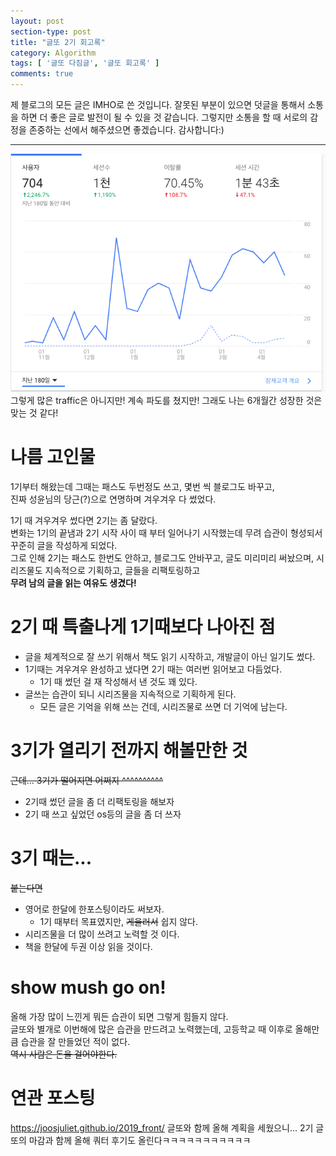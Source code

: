 ```yaml
---
layout: post
section-type: post
title: "글또 2기 회고록"
category: Algorithm
tags: [ '글또 다짐글', '글또 회고록' ]
comments: true
---
```

제 블로그의 모든 글은 IMHO로 쓴 것입니다.
잘못된 부분이 있으면 덧글을 통해서 소통을 하면 더 좋은 글로 발전이 될 수 있을 것 같습니다.
그렇지만 소통을 할 때 서로의 감정을 존중하는 선에서 해주셨으면 좋겠습니다.
감사합니다:)

---

<img alt="traffic" src = "/images/2019-04-20-geek/traffic.png"/>
그렇게 많은 traffic은 아니지만!  
계속 파도를 쳤지만!  
그래도 나는 6개월간 성장한 것은 맞는 것 같다!  


# 나름 고인물
1기부터 해왔는데 그때는 패스도 두번정도 쓰고, 몇번 씩 블로그도 바꾸고,  
진짜 성윤님의 당근(?)으로 연명하며 겨우겨우 다 썼었다.  

1기 때 겨우겨우 썼다면 2기는 좀 달랐다.  
변화는 1기의 끝냄과 2기 시작 사이 때 부터 일어나기 시작했는데 무려 습관이 형성되서 꾸준히 글을 작성하게 되었다.  
그로 인해 2기는 패스도 한번도 안하고, 블로그도 안바꾸고, 글도 미리미리 써놨으며, 시리즈물도 지속적으로 기획하고, 글들을 리팩토링하고  
<b>무려 남의 글을 읽는 여유도 생겼다!</b>  


# 2기 때 특출나게 1기때보다 나아진 점
- 글을 체계적으로 잘 쓰기 위해서 책도 읽기 시작하고, 개발글이 아닌 일기도 썼다.  
- 1기때는 겨우겨우 완성하고 냈다면 2기 때는 여러번 읽어보고 다듬었다.
  - 1기 때 썼던 걸 재 작성해서 낸 것도 꽤 있다.
- 글쓰는 습관이 되니 시리즈물을 지속적으로 기획하게 된다.
  - 모든 글은 기억을 위해 쓰는 건데, 시리즈물로 쓰면 더 기억에 남는다.


# 3기가 열리기 전까지 해볼만한 것
~~근데... 3기가 떨어지면 어쩌지 ^^^^^^^^^^~~

- 2기때 썼던 글을 좀 더 리팩토링을 해보자
- 2기 때 쓰고 싶었던 os등의 글을 좀 더 쓰자


# 3기 때는...
~~붙는다면~~

- 영어로 한달에 한포스팅이라도 써보자.
  - 1기 때부터 목표였지만, ~~게을러서~~ 쉽지 않다.
- 시리즈물을 더 많이 쓰려고 노력할 것 이다.
- 책을 한달에 두권 이상 읽을 것이다.


# show mush go on!
올해 가장 많이 느낀게 뭐든 습관이 되면 그렇게 힘들지 않다.  
글또와 별개로 이번해에 많은 습관을 만드려고 노력했는데, 고등학교 때 이후로 올해만큼 습관을 잘 만들었던 적이 없다.  
~~역시 사람은 돈을 걸어야한다.~~


# 연관 포스팅
https://joosjuliet.github.io/2019_front/
글또와 함께 올해 계획을 세웠으니...
2기 글또의 마감과 함께 올해 쿼터 후기도 올린다ㅋㅋㅋㅋㅋㅋㅋㅋㅋㅋㅋ

